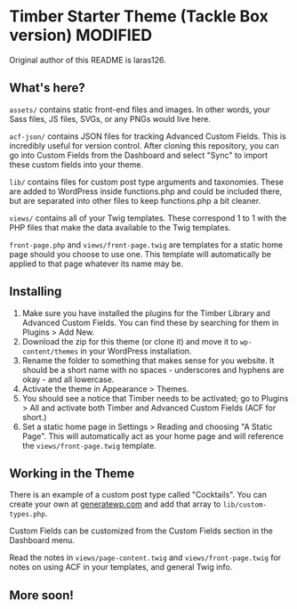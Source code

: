 # Timber Starter Theme (Tackle Box version) MODIFIED

Original author of this README is laras126.  

## What's here?

`assets/` contains static front-end files and images. In other words, your Sass files, JS files, SVGs, or any PNGs would live here.

`acf-json/` contains JSON files for tracking Advanced Custom Fields. This is incredibly useful for version control. After cloning this repository, you can go into Custom Fields from the Dashboard and select "Sync" to import these custom fields into your theme.

`lib/` contains files for custom post type arguments and taxonomies. These are added to WordPress inside functions.php and could be included there, but are separated into other files to keep functions.php a bit cleaner.

`views/` contains all of your Twig templates. These correspond 1 to 1 with the PHP files that make the data available to the Twig templates.

`front-page.php` and `views/front-page.twig` are templates for a static home page should you choose to use one. This template will automatically be applied to that page whatever its name may be.

## Installing

1. Make sure you have installed the plugins for the Timber Library and Advanced Custom Fields. You can find these by searching for them in Plugins > Add New.
2. Download the zip for this theme (or clone it) and move it to `wp-content/themes` in your WordPress installation. 
3. Rename the folder to something that makes sense for you website. It should be a short name with no spaces - underscores and hyphens are okay - and all lowercase.
4. Activate the theme in Appearance >  Themes.
5. You should see a notice that Timber needs to be activated; go to Plugins > All and activate both Timber and Advanced Custom Fields (ACF for short.)
6. Set a static home page in Settings > Reading and choosing "A Static Page". This will automatically act as your home page and will reference the `views/front-page.twig` template.

## Working in the Theme

There is an example of a custom post type called "Cocktails". You can create your own at [generatewp.com](http://generatewp.com) and add that array to `lib/custom-types.php`.

Custom Fields can be customized from the Custom Fields section in the Dashboard menu. 

Read the notes in `views/page-content.twig` and `views/front-page.twig` for notes on using ACF in your templates, and general Twig info.

## More soon!
